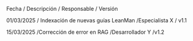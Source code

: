 Fecha	/ Descripción	/ Responsable	/ Versión

01/03/2025	/ Indexación de nuevas guías LeanMan	/Especialista X	/ v1.1

15/03/2025	/Corrección de error en RAG	/Desarrollador Y	/v1.2

